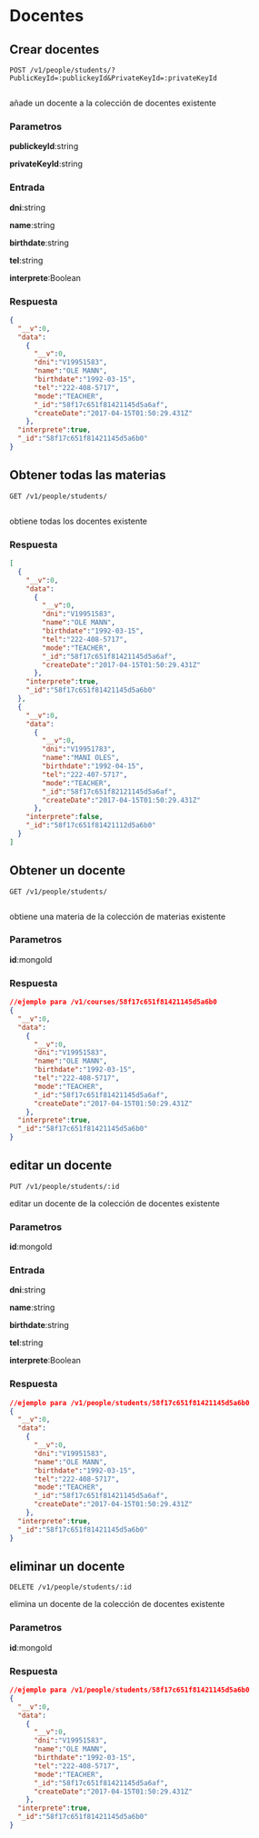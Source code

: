 Docentes
===================

Crear docentes
--------------------

```curl
POST /v1/people/students/?PublicKeyId=:publickeyId&PrivateKeyId=:privateKeyId	
	
```

añade un docente a la colección de docentes existente

### Parametros

**publickeyId**:string

**privateKeyId**:string

###  Entrada

**dni**:string

**name**:string

**birthdate**:string

**tel**:string

**interprete**:Boolean

### Respuesta

```json
{
  "__v":0,
  "data":
    {
      "__v":0,
      "dni":"V19951583",
      "name":"OLE MANN",
      "birthdate":"1992-03-15",
      "tel":"222-408-5717",
      "mode":"TEACHER",
      "_id":"58f17c651f81421145d5a6af",
      "createDate":"2017-04-15T01:50:29.431Z"
    },
  "interprete":true,
  "_id":"58f17c651f81421145d5a6b0"
}
```

Obtener todas las materias
--------------------

```curl
GET /v1/people/students/
  
```
obtiene todas los docentes existente
### Respuesta

```json
[
  {
    "__v":0,
    "data":
      {
        "__v":0,
        "dni":"V19951583",
        "name":"OLE MANN",
        "birthdate":"1992-03-15",
        "tel":"222-408-5717",
        "mode":"TEACHER",
        "_id":"58f17c651f81421145d5a6af",
        "createDate":"2017-04-15T01:50:29.431Z"
      },
    "interprete":true,
    "_id":"58f17c651f81421145d5a6b0"
  },
  {
    "__v":0,
    "data":
      {
        "__v":0,
        "dni":"V19951783",
        "name":"MANI OLES",
        "birthdate":"1992-04-15",
        "tel":"222-407-5717",
        "mode":"TEACHER",
        "_id":"58f17c651f82121145d5a6af",
        "createDate":"2017-04-15T01:50:29.431Z"
      },
    "interprete":false,
    "_id":"58f17c651f81421112d5a6b0"
  }
]
```
Obtener un docente
--------------------

```curl
GET /v1/people/students/
  
```
obtiene una materia de la colección de materias existente

### Parametros

**id**:mongoId

### Respuesta

```json
//ejemplo para /v1/courses/58f17c651f81421145d5a6b0
{
  "__v":0,
  "data":
    {
      "__v":0,
      "dni":"V19951583",
      "name":"OLE MANN",
      "birthdate":"1992-03-15",
      "tel":"222-408-5717",
      "mode":"TEACHER",
      "_id":"58f17c651f81421145d5a6af",
      "createDate":"2017-04-15T01:50:29.431Z"
    },
  "interprete":true,
  "_id":"58f17c651f81421145d5a6b0"
}
```

editar un docente
--------------------

```curl
PUT /v1/people/students/:id
```

editar un docente de la colección de docentes existente

### Parametros

**id**:mongoId

###  Entrada


**dni**:string

**name**:string

**birthdate**:string

**tel**:string

**interprete**:Boolean

### Respuesta

```json
//ejemplo para /v1/people/students/58f17c651f81421145d5a6b0
{
  "__v":0,
  "data":
    {
      "__v":0,
      "dni":"V19951583",
      "name":"OLE MANN",
      "birthdate":"1992-03-15",
      "tel":"222-408-5717",
      "mode":"TEACHER",
      "_id":"58f17c651f81421145d5a6af",
      "createDate":"2017-04-15T01:50:29.431Z"
    },
  "interprete":true,
  "_id":"58f17c651f81421145d5a6b0"
}
```

eliminar un docente
--------------------

```curl
DELETE /v1/people/students/:id	
```

elimina un docente de la colección de docentes existente

### Parametros

**id**:mongoId

### Respuesta

```json
//ejemplo para /v1/people/students/58f17c651f81421145d5a6b0
{
  "__v":0,
  "data":
    {
      "__v":0,
      "dni":"V19951583",
      "name":"OLE MANN",
      "birthdate":"1992-03-15",
      "tel":"222-408-5717",
      "mode":"TEACHER",
      "_id":"58f17c651f81421145d5a6af",
      "createDate":"2017-04-15T01:50:29.431Z"
    },
  "interprete":true,
  "_id":"58f17c651f81421145d5a6b0"
}
```